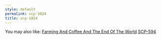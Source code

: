 ```yaml
---
style: default
permalink: scp-1024
title: scp-1024
---
```

You may also like:
[Farming And Coffee And The End Of The World](http://scp-wiki.net/farming-and-coffee-and-the-end-of-the-world)
[SCP-594](http://scp-wiki.net/scp-594)